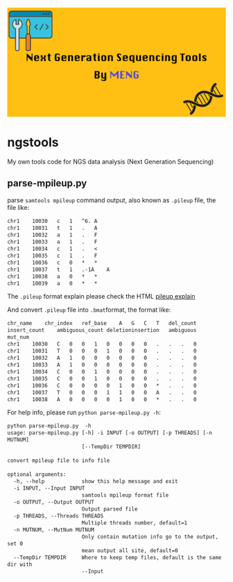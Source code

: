 ![logo](./image/ngstools_logo.png)

# ngstools
My own tools code for NGS data analysis (Next Generation Sequencing)

## parse-mpileup.py
parse `samtools mpileup` command output, also known as `.pileup` file, the file like:

```
chr1	10030	c	1	^6.	A
chr1	10031	t	1	.	A
chr1	10032	a	1	.	F
chr1	10033	a	1	.	F
chr1	10034	c	1	.	<
chr1	10035	c	1	.	F
chr1	10036	c	0	*	*
chr1	10037	t	1	.-1A	A
chr1	10038	a	0	*	*
chr1	10039	a	0	*	*
```
The `.pileup` format explain please check the HTML 
[pileup explain](http://samtools.sourceforge.net/pileup.shtml)

And convert `.pileup` file into `.bmat`format, the format like:

```
chr_name	chr_index	ref_base	A	G	C	T	del_count	insert_count	ambiguous_count	deletioninsertion	ambiguous	mut_num
chr1	10030	C	0	0	1	0	0	0	0	.	.	.	0
chr1	10031	T	0	0	0	1	0	0	0	.	.	.	0
chr1	10032	A	1	0	0	0	0	0	0	.	.	.	0
chr1	10033	A	1	0	0	0	0	0	0	.	.	.	0
chr1	10034	C	0	0	1	0	0	0	0	.	.	.	0
chr1	10035	C	0	0	1	0	0	0	0	.	.	.	0
chr1	10036	C	0	0	0	0	1	0	0	*	.	.	0
chr1	10037	T	0	0	0	1	1	0	0	A	.	.	0
chr1	10038	A	0	0	0	0	1	0	0	*	.	.	0
```
For help info, please run `python parse-mpileup.py -h`:

```
python parse-mpileup.py  -h
usage: parse-mpileup.py [-h] -i INPUT [-o OUTPUT] [-p THREADS] [-n MUTNUM]
                        [--TempDir TEMPDIR]

convert mpileup file to info file

optional arguments:
  -h, --help            show this help message and exit
  -i INPUT, --Input INPUT
                        samtools mpileup format file
  -o OUTPUT, --Output OUTPUT
                        Output parsed file
  -p THREADS, --Threads THREADS
                        Multiple threads number, default=1
  -n MUTNUM, --MutNum MUTNUM
                        Only contain mutation info go to the output, set 0
                        mean output all site, default=0
  --TempDir TEMPDIR     Where to keep temp files, default is the same dir with
                        --Input
```
